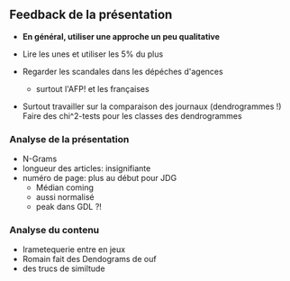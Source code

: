## Feedback de la présentation

- **En général, utiliser une approche un peu qualitative**

- Lire les unes et utiliser les 5% du plus

- Regarder les scandales dans les dépéches d'agences
  - surtout l'AFP! et les françaises


- Surtout travailler sur la comparaison des journaux (dendrogrammes !)
Faire des chi^2-tests pour les classes des dendrogrammes



### Analyse de la présentation

- N-Grams
- longueur des articles: insignifiante
- numéro de page: plus au début pour JDG
  - Médian coming
  - aussi normalisé
  - peak dans GDL ?!

### Analyse du contenu

- Irametequerie entre en jeux
- Romain fait des Dendograms de ouf
- des trucs de similtude

